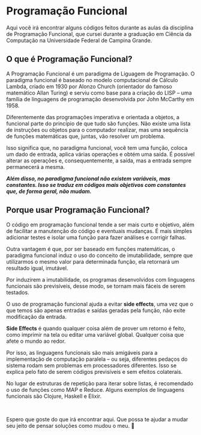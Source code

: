 # Programação Funcional
Aqui você irá encontrar alguns códigos feitos durante as aulas da disciplina de Programação Funcional, que cursei durante a graduação em Ciência da Computação na Universidade Federal de Campina Grande.

## O que é Programação Funcional?

A Programação Funcional é um paradigma de Liguagem de Programação. O paradigma funcional é baseado no modelo computacional de Cálculo Lambda, criado em 1930 por Alonzo Church (orientador do famoso matemático Allan Turing) e serviu como base para a criação do LISP – uma família de linguagens de programação desenvolvida por John McCarthy em 1958.

Diferentemente das programações imperativa e orientada a objetos, a funcional parte do princípio de que tudo são funções. Não existe uma lista de instruções ou objetos para o computador realizar, mas uma sequência de funções matemáticas que, juntas, vão resolver um problema.

Isso significa que, no paradigma funcional, você tem uma função, coloca um dado de entrada, aplica várias operações e obtém uma saída. É possível alterar as operações e, consequentemente, a saída, mas a entrada sempre permanecerá a mesma.

*****Além disso, no paradigma funcional não existem variáveis, mas constantes. Isso se traduz em códigos mais objetivos com constantes que, de forma geral, não mudam.*****

## Porque usar Programação Funcional?

O código em programação funcional tende a ser mais curto e objetivo, além de facilitar a manutenção do código e eventuais mudanças. É mais simples adicionar testes e isolar uma função para fazer análises e corrigir falhas.

Outra vantagem é que, por ser baseado em funções matemáticas, o paradigma funcional induz o uso do conceito de imutabilidade, sempre que utilizarmos o mesmo valor para determinada função, ela retornará um resultado igual, imutável.

Por induzirem a imutabilidade, os programas desenvolvidos com linguagens funcionais são previsíveis, desse modo, se tornam mais fáceis de serem testados.

O uso de programação funcional ajuda a evitar **side effects**, uma vez que o que temos são apenas entradas e saídas geradas pela função, não exite modificação da entrada.

**Side Effects** é quando qualquer coisa além de prover um retorno é feito, como imprimir na tela ou editar uma variável global. Qualquer coisa que afete o mundo ao redor.

Por isso, as linguagens funcionais são mais amigáveis para a implementação de computação paralela – ou seja, diferentes pedaços do sistema rodam sem problemas em processadores diferentes. Isso se explica pelo fato de serem códigos previsíveis e sem efeitos colaterais.

No lugar de estruturas de repetição para iterar sobre listas, é recomendado o uso de funções como MAP e Reduce.
Alguns exemplos de linguagens funcionais são Clojure, Haskell e Elixir.

<br/>

Espero que goste do que irá encontrar aqui. Que possa te ajudar a mudar seu jeito de pensar soluções como mudou o meu. 💜